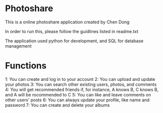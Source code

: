 # Photoshare
This is a online photoshare application created by Chen Dong

In order to run this, please follow the guidlines listed in readme.txt

The application used python for development, and SQL for database management

# Functions
1: You can create and log in to your account
2: You can upload and update your photos
3: You can search other existing users, photos, and comments
4: You will get recommended friends if, for instance, A knows B, C knows B, and A will be rocommended to C
5: You can like and leave comments on other users' posts
6: You can always update your profile, like name and password
7: You can create and delete your albums
